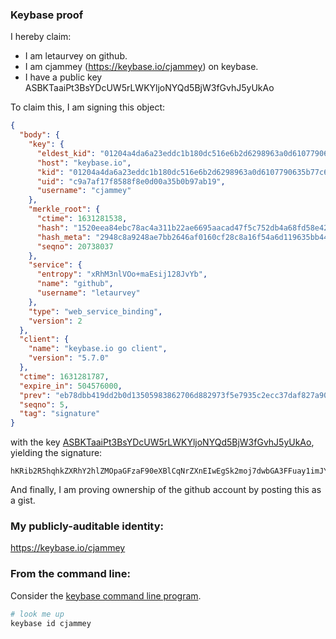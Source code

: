 ### Keybase proof

I hereby claim:

  * I am letaurvey on github.
  * I am cjammey (https://keybase.io/cjammey) on keybase.
  * I have a public key ASBKTaaiPt3BsYDcUW5rLWKYljoNYQd5BjW3fGvhJ5yUkAo

To claim this, I am signing this object:

```json
{
  "body": {
    "key": {
      "eldest_kid": "01204a4da6a23eddc1b180dc516e6b2d6298963a0d6107790635b77c6be1279c94900a",
      "host": "keybase.io",
      "kid": "01204a4da6a23eddc1b180dc516e6b2d6298963a0d6107790635b77c6be1279c94900a",
      "uid": "c9a7af17f8588f8e0d00a35b0b97ab19",
      "username": "cjammey"
    },
    "merkle_root": {
      "ctime": 1631281538,
      "hash": "1520eea84ebc78ac4a311b22ae6695aacad47f5c752db4a68fd58e425288b7d100fc4acd4a8fd8dfb482541044c8a322758cacdd762c23f3c6cb26954958fc9f",
      "hash_meta": "2948c8a9248ae7bb2646af0160cf28c8a16f54a6d119635bb440cc457a5d5011",
      "seqno": 20738037
    },
    "service": {
      "entropy": "xRhM3nlVOo+maEsij128JvYb",
      "name": "github",
      "username": "letaurvey"
    },
    "type": "web_service_binding",
    "version": 2
  },
  "client": {
    "name": "keybase.io go client",
    "version": "5.7.0"
  },
  "ctime": 1631281787,
  "expire_in": 504576000,
  "prev": "eb78dbb419dd2b0d13505983862706d882973f5e7935c2ecc37daf827a906486",
  "seqno": 5,
  "tag": "signature"
}
```

with the key [ASBKTaaiPt3BsYDcUW5rLWKYljoNYQd5BjW3fGvhJ5yUkAo](https://keybase.io/cjammey), yielding the signature:

```
hKRib2R5hqhkZXRhY2hlZMOpaGFzaF90eXBlCqNrZXnEIwEgSk2moj7dwbGA3FFuay1imJY6DWEHeQY1t3xr4SeclJAKp3BheWxvYWTESpcCBcQg63jbtBndKw0TUFmDhicG2IKXP155NcLsw32vgnqQZIbEIG+Z+R5MotYt6m54/0Lh4wFdZZOjSpYinLK6+H+LvWLoAgHCo3NpZ8RAf90C908hIN1IAnzywm+N+5DKZs1/EvfzUMe6tlDzIhq08m/dtZB+O/7EVPblHY3gAvk+Kcr3JneODqsBvwl5CKhzaWdfdHlwZSCkaGFzaIKkdHlwZQildmFsdWXEIJ33yRAuRA7Rn33mSfbV3jkBZpIqo196hifspafjcc3Jo3RhZ80CAqd2ZXJzaW9uAQ==

```

And finally, I am proving ownership of the github account by posting this as a gist.

### My publicly-auditable identity:

https://keybase.io/cjammey

### From the command line:

Consider the [keybase command line program](https://keybase.io/download).

```bash
# look me up
keybase id cjammey
```
